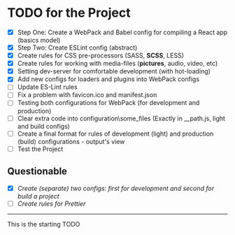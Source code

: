 # TODO for the Project

- [x] Step One: Create a WebPack and Babel config for compiling a React app (basics model)
- [x] Step Two: Create ESLint config (abstract)
- [x] Create rules for CSS pre-processors (SASS, **SCSS**, LESS)
- [x] Create rules for working with media-files (**pictures**, audio, video, etc)
- [x] Setting dev-server for comfortable development (with hot-loading)
- [x] Add new configs for loaders and plugins into WebPack configs
- [ ] Update ES-Lint rules
- [ ] Fix a problem with favicon.ico and manifest.json
- [ ] Testing both configurations for WebPack (for development and production)
- [ ] Clear extra code into configuration\some_files (Exactly in __path.js, light and build configs)
- [ ] Create a final format for rules of development (light) and production (build) configurations - output's view
- [ ] Test the Project

## Questionable
- [x] _Create (separate) two configs: first for development and second for build a project_
- [ ] _Create rules for Prettier_

---

This is the starting TODO

